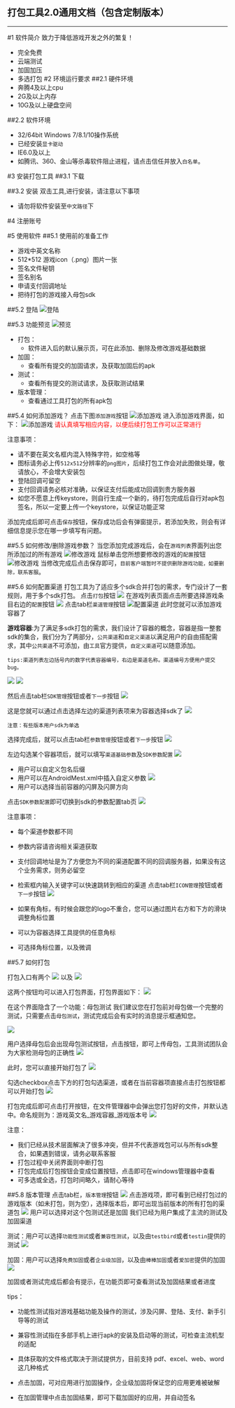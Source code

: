 打包工具2.0通用文档（包含定制版本）
-------------------
----------


#1 软件简介
致力于降低游戏开发之外的繁复！
*   完全免费
*   云端测试
*   加固加压
*   多选打包
#2 环境运行要求
##2.1 硬件环境
*   奔腾4及以上cpu
*   2G及以上内存
*   10G及以上硬盘空间

##2.2 软件环境
*   32/64bit Windows 7/8.1/10操作系统
*   已经安装`显卡驱动`
*   IE6.0及以上
*   如腾讯、360、金山等杀毒软件阻止进程，请点击信任并放入`白名单`。

#3 安装打包工具
##3.1 下载

##3.2 安装
双击工具,进行安装，请注意以下事项

*   请勿将软件安装至`中文路径`下

#4 注册账号

#5 使用软件
##5.1 使用前的准备工作
*   游戏中英文名称
*   512*512 游戏icon（.png）图片一张
*   签名文件秘钥
*   签名别名
*   申请支付回调地址
*   把待打包的游戏接入母包sdk

##5.2 登陆
![登陆](http://7xlm26.com1.z0.glb.clouddn.com/1_1.png)


##5.3 功能预览
![预览](http://7xlm26.com1.z0.glb.clouddn.com/2.png)

*   打包：
    *   软件进入后的默认展示页，可在此添加、删除及修改游戏基础数据
*   加固：
    *   查看所有提交的加固请求，及获取加固后的apk
*   测试：
    *   查看所有提交的测试请求，及获取测试结果
*   版本管理：
    *   查看通过工具打包的所有apk包

##5.4 如何添加游戏？
点击下图`添加游戏`按钮
![添加游戏](http://7xlm26.com1.z0.glb.clouddn.com/3.png)
进入添加游戏界面，如下：
![添加游戏](http://7xlm26.com1.z0.glb.clouddn.com/4.png)
<font color="FF0000">请认真填写相应内容，以便后续打包工作可以正常进行</font>

注意事项：

*   请不要在英文名框内混入特殊字符，如空格等
*   图标请务必上传`512x512`分辨率的`png图片`，后续打包工作会对此图做处理，敬请放心，不会增大安装包
*   登陆回调可留空
*   支付回调请务必核对准确，以保证支付后能成功回调到贵方服务器
*   如您不愿意上传keystore，则自行生成一个新的，待打包完成后自行对apk包签名，所以一定要上传一个keystore，以保证功能正常

添加完成后即可点击`保存`按钮，保存成功后会有弹窗提示，若添加失败，则会有详细信息提示您在哪一步填写有问题。

##5.5 如何修改/删除游戏参数？
当您添加完成游戏后，会在`游戏列表`界面列出您所添加过的所有游戏
![修改游戏](http://7xlm26.com1.z0.glb.clouddn.com/5.png)
鼠标单击您所想要修改的游戏的`配置`按钮
![修改游戏](http://7xlm26.com1.z0.glb.clouddn.com/6.png)
当修改完成后点击保存即可，`目前客户端暂时不提供删除游戏功能，如要删除，联系客服`。

##5.6 如何配置渠道
打包工具为了适应多个sdk合并打包的需求，专门设计了一套规则，用于多个sdk打包。
点击`打包`按钮
![](http://7xlm26.com1.z0.glb.clouddn.com/8.png)
在游戏列表页面点击所要选择游戏条目右边的`配置`按钮
![](http://7xlm26.com1.z0.glb.clouddn.com/9.png)
点击tab栏`渠道管理`按钮
![配置渠道](http://7xlm26.com1.z0.glb.clouddn.com/7.png)
此时您就可以添加游戏容器了

<b>游戏容器</b>:为了满足多sdk打包的需求，我们设计了容器的概念，容器是指一整套sdk的集合，我们分为了两部分，`公共渠道`和`自定义渠道`以满足用户的自由搭配需求，其中`公共渠道`不可添加，由`工具`官方提供，`自定义渠道`可以随意添加。

    tips:渠道列表左边括号内的数字代表容器编号，右边是渠道名称。渠道编号方便用户提交bug。

![](http://7xlm26.com1.z0.glb.clouddn.com/10.png)
![](http://7xlm26.com1.z0.glb.clouddn.com/11.png)

然后点击tab栏`SDK管理`按钮或者`下一步`按钮
![](http://7xlm26.com1.z0.glb.clouddn.com/12.png)

这是您就可以通过点击选择左边的渠道列表项来为容器选择sdk了
![](http://7xlm26.com1.z0.glb.clouddn.com/13.png)

    注意：有些版本用户sdk为单选

选择完成后，就可以点击tab栏`参数管理`按钮或者`下一步`按钮
![](http://7xlm26.com1.z0.glb.clouddn.com/14.png)

左边勾选某个容器项后，就可以填写`渠道基础参数`及`SDK参数配置`
![](http://7xlm26.com1.z0.glb.clouddn.com/15.png)

*   用户可以自定义包名后缀
*   用户可以在AndroidMest.xml中插入自定义参数
![](http://7xlm26.com1.z0.glb.clouddn.com/15.png)
*   用户可以选择当前容器的闪屏及闪屏方向

点击`SDK参数配置`即可切换到sdk的参数配置tab页
![](http://7xlm26.com1.z0.glb.clouddn.com/17.png)


注意事项：

*   每个渠道参数都不同
*   参数内容请咨询相关渠道获取
*   支付回调地址是为了方便您为不同的渠道配置不同的回调服务器，如果没有这个业务需求，则务必留空
*   检索框内输入关键字可以快速跳转到相应的渠道
点击tab栏`ICON管理`按钮或者`下一步`按钮
![](http://7xlm26.com1.z0.glb.clouddn.com/18.png)

*   如果有角标，有时候会跟您的logo不重合，您可以通过图片右方和下方的滑块调整角标位置
*   可以为容器选择工具提供的任意角标
*   可选择角标位置，以及微调

##5.7 如何打包

打包入口有两个
![](http://7xlm26.com1.z0.glb.clouddn.com/19.png)
以及
![](http://7xlm26.com1.z0.glb.clouddn.com/20.png)

这两个按钮均可以进入打包界面，打包界面如下：
![](http://7xlm26.com1.z0.glb.clouddn.com/21.png)

在这个界面隐含了一个功能：母包测试
我们建议您在打包前对母包做一个完整的测试，只需要点击`母包测试`，测试完成后会有实时的消息提示框通知您。

![](http://7xlm26.com1.z0.glb.clouddn.com/22.png)

用户选择母包后会出现母包测试按钮，点击按钮，即可上传母包，工具测试团队会为大家检测母包的正确性
![](http://7xlm26.com1.z0.glb.clouddn.com/23.png)

此时，您可以直接开始打包了
![](http://7xlm26.com1.z0.glb.clouddn.com/24.png)

勾选checkbox点击下方的打包勾选渠道，或者在当前容器项直接点击打包按钮都可以开始打包
![](http://7xlm26.com1.z0.glb.clouddn.com/25.png)

打包完成后即可点击打开按钮，在文件管理器中会弹出您打包好的文件，并默认选中。命名规则为：游戏英文名_游戏容器_游戏版本号
![](http://7xlm26.com1.z0.glb.clouddn.com/26.png)

注意：
*   我们已经从技术层面解决了很多冲突，但并不代表游戏包可以与所有sdk整合，如果遇到错误，请务必联系客服
*   打包过程中关闭界面则中断打包
*   打包完成后打包按钮会变成位置按钮，点击即可在windows管理器中查看
*   可多选或全选，打包时间略久，请耐心等待

##5.8 版本管理
点击tab栏，`版本管理`按钮
![](http://7xlm26.com1.z0.glb.clouddn.com/27.png)
点击游戏项，即可看到已经打包过的游戏版本（如未打包，则为空），选择版本后，即可出现当前版本的所有打包的渠道包
![](http://7xlm26.com1.z0.glb.clouddn.com/28.png)
用户可以选择对这个包测试还是加固
我们已经为用户集成了主流的测试及加固渠道

测试：用户可以选择`功能性测试`或者`兼容性测试`，以及由`testbird`或者`testin`提供的测试
![](http://7xlm26.com1.z0.glb.clouddn.com/29.png)

加固：用户可以选择`免费加固`或者`企业级加固`，以及由`棒棒加固`或者`爱加密`提供的加固
![](http://7xlm26.com1.z0.glb.clouddn.com/30.png)


加固或者测试完成后都会有提示，在功能页即可查看测试及加固结果或者进度

tips：

*   功能性测试指对游戏基础功能及操作的测试，涉及闪屏、登陆、支付、新手引导等的测试
*   兼容性测试指在多部手机上进行apk的安装及启动等的测试，可检查主流机型的适配
*   具体获取的文件格式取决于测试提供方，目前支持 pdf、excel、web、word这几种格式

*   点击加固，可对应用进行加固操作，企业级加固将保证您的应用更难被破解
*   在加固管理中点击加固结果，即可下载加固好的应用，并自动签名


    


        



